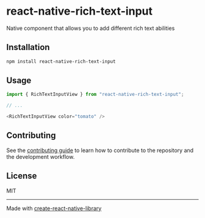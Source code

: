 # react-native-rich-text-input

Native component that allows you to add different rich text abilities

## Installation

```sh
npm install react-native-rich-text-input
```

## Usage


```js
import { RichTextInputView } from "react-native-rich-text-input";

// ...

<RichTextInputView color="tomato" />
```


## Contributing

See the [contributing guide](CONTRIBUTING.md) to learn how to contribute to the repository and the development workflow.

## License

MIT

---

Made with [create-react-native-library](https://github.com/callstack/react-native-builder-bob)
